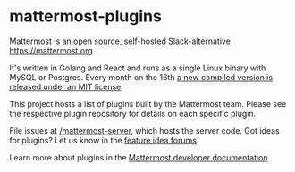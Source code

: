 # mattermost-plugins

Mattermost is an open source, self-hosted Slack-alternative https://mattermost.org.

It's written in Golang and React and runs as a single Linux binary with MySQL or Postgres. Every month on the 16th [a new compiled version is released under an MIT license](https://www.mattermost.org/download/).

This project hosts a list of plugins built by the Mattermost team. Please see the respective plugin repository for details on each specific plugin.

File issues at [/mattermost-server](https://github.com/mattermost/mattermost-server), which hosts the server code. Got ideas for plugins? Let us know in the [feature idea forums](https://mattermost.uservoice.com/forums/306457-general?category_id=202591).

Learn more about plugins in the [Mattermost developer documentation](https://developers.mattermost.com/extend/plugins/).
